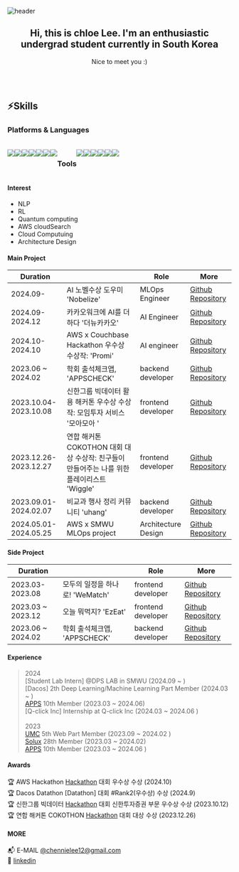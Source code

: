 
![header](https://capsule-render.vercel.app/api?type=waving&color=timeGradient&text=Welcome%20to%20chennie's%20GitHub%20👋&animation=twinkling&fontSize=35&fontAlignY=40&fontAlign=50&height=200)
<div align="center">
 <h2>Hi, this is chloe Lee. I'm an enthusiastic undergrad student currently in South Korea</h2>
Nice to meet you :)
</div>

<br> <br>

<h2>⚡Skills </h2>
<h3>Platforms & Languages </h3>
<br>

<div style="display:flex; flex-direction:row;">

  <img src="https://img.shields.io/badge/React-61DAFB?style=flat-square&logo=React&logoColor=white"/>
  <img src="https://img.shields.io/badge/Python-3776AB?style=flat-square&logo=Python&logoColor=white"/>
  <img src="https://img.shields.io/badge/JavaScript-F7DF1E?style=flat-square&logo=JavaScript&logoColor=black"/>
  <img src="https://img.shields.io/badge/CSS3-1572B6?style=flat-square&logo=CSS3&logoColor=white"/>
  <img src="https://img.shields.io/badge/C-A8B9CC?style=flat-square&logo=C&logoColor=white"/>
  <img src="https://img.shields.io/badge/Spring-6DB33F?style=flat-square&logo=Spring&logoColor=white"/>
  <img src="https://img.shields.io/badge/SpringBoot-6DB33F?style=flat-square&logo=SpringBoot&logoColor=white"/>
<h3>Tools </h3>
    <img src="https://img.shields.io/badge/Vite-646CFF?style=flat-square&logo=Vite&logoColor=white"/>
    <img src="https://img.shields.io/badge/Git-181717?style=flat-square&logo=Git&logoColor=white"/>
    <img src="https://img.shields.io/badge/Firebase-FFCA28?style=flat-square&logo=Firebase&logoColor=black"/>
    <img src="https://img.shields.io/badge/Figma-F24E1E?style=flat-square&logo=Figma&logoColor=white"/>
    <img src="https://img.shields.io/badge/Discord-5865F2?style=flat-square&logo=Discord&logoColor=white"/>
    <img src="https://img.shields.io/badge/Slack-4A154B?style=flat-square&logo=Slack&logoColor=white"/>
    
</div>
<!-- <br>
<div style="display:flex; flex-direction:row;">
<h2>⚡Now Studying </h2>
<img src="https://img.shields.io/badge/Spring-6DB33F?style=flat-square&logo=Spring&logoColor=white"/>
<img src="https://img.shields.io/badge/SpringBoot-6DB33F?style=flat-square&logo=SpringBoot&logoColor=white"/>
</div>
<br> -->

#### Interest
- NLP
- RL
- Quantum computing
- AWS cloudSearch
- Cloud Computuing
- Architecture Design

#### Main Project
| Duration                  |        | Role              | More                                      |
|---------------------------|--------|-------------------|---------------------------------------------|
| 2024.09-  | AI 노벨수상 도우미 'Nobelize' | MLOps Engineer |[Github Repository](https://github.com/y00nsun/Nobelize_cloud) |
| 2024.09- 2024.12 | 카카오워크에 AI를 더하다 '더뉴카카오' | AI Engineer |[Github Repository](https://github.com/chennielee/ALLNEW-kakao) |
| 2024.10- 2024.10  | AWS x Couchbase Hackathon 우수상 수상작: 'Promi' | AI engineer |[Github Repository](https://github.com/2024-AWS-GenAI-Hackathon/.github/blob/main/profile/README.md) |
| 2023.06 ~ 2024.02 | 학회 출석체크앱, 'APPSCHECK' | backend developer | [Github Repository](https://github.com/APPS-sookmyung/2023-AppsCheck-server) |
| 2023.10.04- 2023.10.08  | 신한그룹 빅데이터 활용 해커톤 우수상 수상작: 모임투자 서비스 '모아모아 ' | frontend developer | [Github Repository](https://github.com/market-capitalization/moamoa-front) |
| 2023.12.26- 2023.12.27  | 연합 해커톤 COKOTHON 대회 대상 수상작: 친구들이 만들어주는 나를 위한 플레이리스트 'Wiggle' | frontend developer | [Github Repository](https://github.com/Cokothon-T4F1/t4f2-frontend) |
| 2023.09.01- 2024.02.07  | 비교과 행사 정리 커뮤니티 'uhang' | backend developer | [Github Repository](https://github.com/sm-solux/28th_2_Webiang_uhang_Back) |
| 2024.05.01- 2024.05.25  | AWS x SMWU MLOps project | Architecture Design | [Github Repository]() |

#### Side Project
| Duration                  |        | Role              | More                                      |
|---------------------------|--------|-------------------|---------------------------------------------|
| 2023.03- 2023.08  | 모두의 일정을 하나로! 'WeMatch' | frontend developer |[Github Repository](https://github.com/sm-solux/28th_1_WeMatch_WeMatch_Front) |
| 2023.03 ~ 2023.12 | 오늘 뭐먹지? 'EzEat' | frontend developer | [Github Repository](https://github.com/APPS-sookmyung/2023-EzEat) |
| 2023.06 ~ 2024.02 | 학회 출석체크앱, 'APPSCHECK' | backend developer | [Github Repository](https://github.com/APPS-sookmyung/2023-AppsCheck-server) |

#### Experience

> 2024<br>
[Student Lab Intern] @DPS LAB in SMWU (2024.09 ~ ) <br>
[Dacos] 2th Deep Learning/Machine Learning Part Member (2024.03 ~  ) <br>
[APPS](https://github.com/APPS-sookmyung) 10th Member (2023.03 ~ 2024.06) <br>
[Q-click Inc] Internship at Q-click Inc (2024.03 ~ 2024.06 ) <br><br>
> 2023<br>
[UMC](https://github.com/UMC-SMWU) 5th Web Part Member (2023.09 ~ 2024.02 ) <br>
[Solux](https://github.com/sm-solux) 28th Member (2023.03 ~ 2024.02) <br>
[APPS](https://github.com/APPS-sookmyung) 10th Member (2023.03 ~ 2024.06 ) <br>

#### Awards 
🏆 AWS Hackathon [Hackathon](https://github.com/2024-AWS-GenAI-Hackathon/.github/blob/main/profile/README.md) 대회 우수상 수상 (2024.10) <br>
🏆 Dacos Datathon [Datathon] 대회 #Rank2(우수상) 수상 (2024.9) <br>
🏆 신한그룹 빅데이터 [Hackathon](https://github.com/market-capitalization) 대회 신한투자증권 부문 우수상 수상 (2023.10.12) <br>
🏆 연합 해커톤 COKOTHON [Hackathon](https://github.com/Cokothon-T4F1) 대회 대상 수상 (2023.12.26)



#### MORE
📬 E-MAIL [@chennielee12@gmail.com](mailto:chennielee12@gmail.com) <br>
🔭 [linkedin](www.linkedin.com/in/chloe122) <br>

